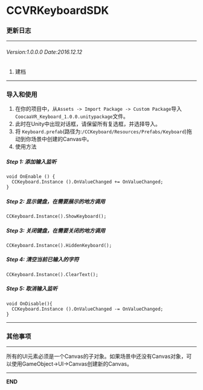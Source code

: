 # CCVRKeyboardSDK
### 更新日志

---

###### Version:1.0.0.0 Date:2016.12.12
1. 建档

---

### 导入和使用

1. 在你的项目中，从`Assets -> Import Package -> Custom Package`导入`CoocaaVR_Keyboard_1.0.0.unitypackage`文件。
2. 此时在Unity中出现对话框，请保留所有复选框，并选择导入。
3. 将 `Keyboard.prefab`(路径为:`/CCKeyboard/Resources/Prefabs/Keyboard`)拖动到你场景中创建的Canvas中。  
4. 使用方法

##### Step 1: 添加输入监听 
```
void OnEnable () {
  CCKeyboard.Instance ().OnValueChanged += OnValueChanged; 
}
```
##### Step 2: 显示键盘，在需要展示的地方调用
```
CCKeyboard.Instance().ShowKeyboard();  
```
##### Step 3: 关闭键盘，在需要关闭的地方调用
```
CCKeyboard.Instance().HiddenKeyboard(); 
```
##### Step 4: 清空当前已输入的字符
```
CCKeyboard.Instance().ClearText(); 
```
##### Step 5: 取消输入监听
```
void OnDisable(){
  CCKeyboard.Instance ().OnValueChanged -= OnValueChanged; 
}
```

---

### 其他事项
---

所有的UI元素必须是一个Canvas的子对象。如果场景中还没有Canvas对象，可以使用GameObject->UI->Canvas创建新的Canvas。

---

**END**
